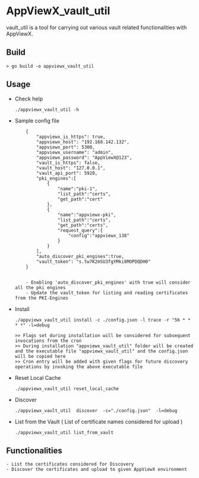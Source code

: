 # AppViewX_vault_util

vault_util is a tool for carrying out various vault related functionalities with AppViewX.

## Build

```
> go build -o appviewx_vault_util
```

## Usage


- Check help
    ```
    ./appviewx_vault_util -h
    ```
- Sample config file
    ```
        {
            "appviewx_is_https": true,
            "appviewx_host": "192.168.142.132",
            "appviewx_port": 5300,
            "appviewx_username": "admin",
            "appviewx_password": "AppViewX@123",
            "vault_is_https": false,
            "vault_host": "127.0.0.1",
            "vault_api_port": 5920,
            "pki_engines":[
                {
                    "name":"pki-1",
                    "list_path":"certs",
                    "get_path":"cert"
                },
                {
                    "name":"appviewx-pki",
                    "list_path":"certs",
                    "get_path":"certs",
                    "request_query":{
                        "config":"appviewx_138"
                    }
                }
            ],
            "auto_discover_pki_engines":true,
            "vault_token": "s.tw7K2mSU3fgYMki8MOPDQDH0"
        }


        - Enabling 'auto_discover_pki_engines' with true will consider all the pki engines
        - Update the vault_token for listing and reading certificates from the PKI-Engines
    ```
- Install
    ```
    ./appviewx_vault_util install -c ./config.json -l trace -r "56 * * * *" -l=debug

    >> Flags set during installation will be considered for subsequent invocations from the cron
    >> During installation "appviewx_vault_util" folder will be created and the executable file "appviewx_vault_util" and the config.json will be copied here
    >> Cron entry will be added with given flags for future discovery operations by invoking the above executable file

    ```
- Reset Local Cache
    ```
    ./appviewx_vault_util reset_local_cache

    ```
- Discover
    ```
    ./appviewx_vault_util  discover  -c="./config.json"  -l=debug 

    ```
- List from the Vault ( List of certificate names considered for upload )
    ```
    ./appviewx_vault_util list_from_vault
    ```


## Functionalities
```
- List the certificates considered for Discovery
- Discover the certificates and upload to given AppViewX environment
```


